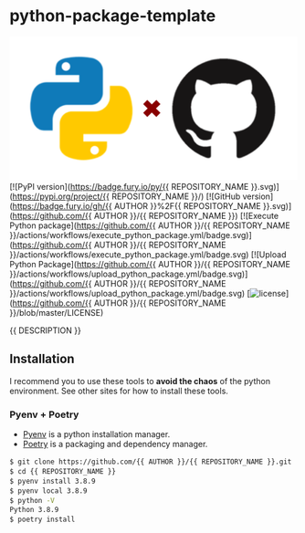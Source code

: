 # python-package-template

![header](https://github.com/iwasakishuto/python-package-template/blob/master/image/header.png?raw=true)
[![PyPI version](https://badge.fury.io/py/{{ REPOSITORY_NAME }}.svg)](https://pypi.org/project/{{ REPOSITORY_NAME }}/)
[![GitHub version](https://badge.fury.io/gh/{{ AUTHOR }}%2F{{ REPOSITORY_NAME }}.svg)](https://github.com/{{ AUTHOR }}/{{ REPOSITORY_NAME }})
[![Execute Python package](https://github.com/{{ AUTHOR }}/{{ REPOSITORY_NAME }}/actions/workflows/execute_python_package.yml/badge.svg)](https://github.com/{{ AUTHOR }}/{{ REPOSITORY_NAME }}/actions/workflows/execute_python_package.yml/badge.svg)
[![Upload Python Package](https://github.com/{{ AUTHOR }}/{{ REPOSITORY_NAME }}/actions/workflows/upload_python_package.yml/badge.svg)](https://github.com/{{ AUTHOR }}/{{ REPOSITORY_NAME }}/actions/workflows/upload_python_package.yml/badge.svg)
[![license](https://img.shields.io/github/license/mashape/apistatus.svg?maxAge=2592000)](https://github.com/{{ AUTHOR }}/{{ REPOSITORY_NAME }}/blob/master/LICENSE)

{{ DESCRIPTION }}

## Installation

I recommend you to use these tools to **avoid the chaos** of the python environment. See other sites for how to install these tools.

### Pyenv + Poetry

- [Pyenv](https://github.com/pyenv/pyenv) is a python installation manager.
- [Poetry](https://python-poetry.org/) is a packaging and dependency manager.

```sh
$ git clone https://github.com/{{ AUTHOR }}/{{ REPOSITORY_NAME }}.git
$ cd {{ REPOSITORY_NAME }}
$ pyenv install 3.8.9
$ pyenv local 3.8.9
$ python -V
Python 3.8.9
$ poetry install 
```
